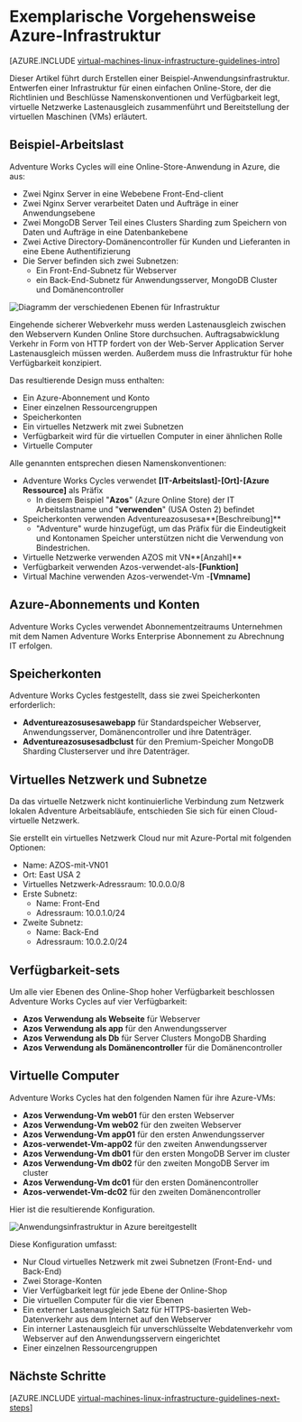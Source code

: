 <properties
    pageTitle="Exemplarische Vorgehensweise Infrastrukturen | Microsoft Azure"
    description="Erfahren Sie mehr über wichtigen Entwurf und Implementierung von Richtlinien für die Bereitstellung einer Infrastruktur wird in Azure."
    documentationCenter=""
    services="virtual-machines-linux"
    authors="iainfoulds"
    manager="timlt"
    editor=""
    tags="azure-resource-manager"/>

<tags
    ms.service="virtual-machines-linux"
    ms.workload="infrastructure-services"
    ms.tgt_pltfrm="vm-linux"
    ms.devlang="na"
    ms.topic="article"
    ms.date="09/08/2016"
    ms.author="iainfou"/>

# <a name="example-azure-infrastructure-walkthrough"></a>Exemplarische Vorgehensweise Azure-Infrastruktur

[AZURE.INCLUDE [virtual-machines-linux-infrastructure-guidelines-intro](../../includes/virtual-machines-linux-infrastructure-guidelines-intro.md)] 

Dieser Artikel führt durch Erstellen einer Beispiel-Anwendungsinfrastruktur. Entwerfen einer Infrastruktur für einen einfachen Online-Store, der die Richtlinien und Beschlüsse Namenskonventionen und Verfügbarkeit legt, virtuelle Netzwerke Lastenausgleich zusammenführt und Bereitstellung der virtuellen Maschinen (VMs) erläutert.


## <a name="example-workload"></a>Beispiel-Arbeitslast

Adventure Works Cycles will eine Online-Store-Anwendung in Azure, die aus:

- Zwei Nginx Server in eine Webebene Front-End-client
- Zwei Nginx Server verarbeitet Daten und Aufträge in einer Anwendungsebene
- Zwei MongoDB Server Teil eines Clusters Sharding zum Speichern von Daten und Aufträge in eine Datenbankebene
- Zwei Active Directory-Domänencontroller für Kunden und Lieferanten in eine Ebene Authentifizierung
- Die Server befinden sich zwei Subnetzen:
    - Ein Front-End-Subnetz für Webserver 
    - ein Back-End-Subnetz für Anwendungsserver, MongoDB Cluster und Domänencontroller

![Diagramm der verschiedenen Ebenen für Infrastruktur](./media/virtual-machines-common-infrastructure-service-guidelines/example-tiers.png)

Eingehende sicherer Webverkehr muss werden Lastenausgleich zwischen den Webservern Kunden Online Store durchsuchen. Auftragsabwicklung Verkehr in Form von HTTP fordert von der Web-Server Application Server Lastenausgleich müssen werden. Außerdem muss die Infrastruktur für hohe Verfügbarkeit konzipiert.

Das resultierende Design muss enthalten:

- Ein Azure-Abonnement und Konto
- Einer einzelnen Ressourcengruppen
- Speicherkonten
- Ein virtuelles Netzwerk mit zwei Subnetzen
- Verfügbarkeit wird für die virtuellen Computer in einer ähnlichen Rolle
- Virtuelle Computer

Alle genannten entsprechen diesen Namenskonventionen:

- Adventure Works Cycles verwendet **[IT-Arbeitslast]-[Ort]-[Azure Ressource]** als Präfix
    - In diesem Beispiel "**Azos**" (Azure Online Store) der IT Arbeitslastname und "**verwenden**" (USA Osten 2) befindet
- Speicherkonten verwenden Adventureazosusesa**[Beschreibung]**
    - "Adventure" wurde hinzugefügt, um das Präfix für die Eindeutigkeit und Kontonamen Speicher unterstützen nicht die Verwendung von Bindestrichen.
- Virtuelle Netzwerke verwenden AZOS mit VN**[Anzahl]**
- Verfügbarkeit verwenden Azos-verwendet-als-**[Funktion]**
- Virtual Machine verwenden Azos-verwendet-Vm -**[Vmname]**


## <a name="azure-subscriptions-and-accounts"></a>Azure-Abonnements und Konten

Adventure Works Cycles verwendet Abonnementzeitraums Unternehmen mit dem Namen Adventure Works Enterprise Abonnement zu Abrechnung IT erfolgen.


## <a name="storage-accounts"></a>Speicherkonten

Adventure Works Cycles festgestellt, dass sie zwei Speicherkonten erforderlich:

- **Adventureazosusesawebapp** für Standardspeicher Webserver, Anwendungsserver, Domänencontroller und ihre Datenträger.
- **Adventureazosusesadbclust** für den Premium-Speicher MongoDB Sharding Clusterserver und ihre Datenträger.


## <a name="virtual-network-and-subnets"></a>Virtuelles Netzwerk und Subnetze

Da das virtuelle Netzwerk nicht kontinuierliche Verbindung zum Netzwerk lokalen Adventure Arbeitsabläufe, entschieden Sie sich für einen Cloud-virtuelle Netzwerk.

Sie erstellt ein virtuelles Netzwerk Cloud nur mit Azure-Portal mit folgenden Optionen:

- Name: AZOS-mit-VN01
- Ort: East USA 2
- Virtuelles Netzwerk-Adressraum: 10.0.0.0/8
- Erste Subnetz:
    - Name: Front-End
    - Adressraum: 10.0.1.0/24
- Zweite Subnetz:
    - Name: Back-End
    - Adressraum: 10.0.2.0/24


## <a name="availability-sets"></a>Verfügbarkeit-sets

Um alle vier Ebenen des Online-Shop hoher Verfügbarkeit beschlossen Adventure Works Cycles auf vier Verfügbarkeit:

- **Azos Verwendung als Webseite** für Webserver
- **Azos Verwendung als app** für den Anwendungsserver
- **Azos Verwendung als Db** für Server Clusters MongoDB Sharding
- **Azos Verwendung als Domänencontroller** für die Domänencontroller


## <a name="virtual-machines"></a>Virtuelle Computer

Adventure Works Cycles hat den folgenden Namen für ihre Azure-VMs:

- **Azos Verwendung-Vm web01** für den ersten Webserver
- **Azos Verwendung-Vm web02** für den zweiten Webserver
- **Azos Verwendung-Vm app01** für den ersten Anwendungsserver
- **Azos-verwendet-Vm-app02** für den zweiten Anwendungsserver
- **Azos Verwendung-Vm db01** für den ersten MongoDB Server im cluster
- **Azos Verwendung-Vm db02** für den zweiten MongoDB Server im cluster
- **Azos Verwendung-Vm dc01** für den ersten Domänencontroller
- **Azos-verwendet-Vm-dc02** für den zweiten Domänencontroller

Hier ist die resultierende Konfiguration.

![Anwendungsinfrastruktur in Azure bereitgestellt](./media/virtual-machines-common-infrastructure-service-guidelines/example-config.png)

Diese Konfiguration umfasst:

- Nur Cloud virtuelles Netzwerk mit zwei Subnetzen (Front-End- und Back-End)
- Zwei Storage-Konten
- Vier Verfügbarkeit legt für jede Ebene der Online-Shop
- Die virtuellen Computer für die vier Ebenen
- Ein externer Lastenausgleich Satz für HTTPS-basierten Web-Datenverkehr aus dem Internet auf den Webserver
- Ein interner Lastenausgleich für unverschlüsselte Webdatenverkehr vom Webserver auf den Anwendungsservern eingerichtet
- Einer einzelnen Ressourcengruppen


## <a name="next-steps"></a>Nächste Schritte

[AZURE.INCLUDE [virtual-machines-linux-infrastructure-guidelines-next-steps](../../includes/virtual-machines-linux-infrastructure-guidelines-next-steps.md)] 